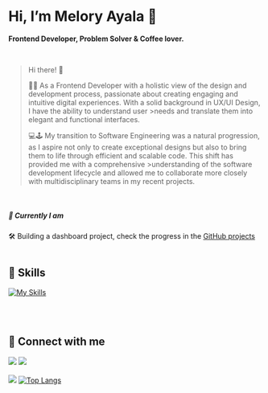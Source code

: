 # Hi, I’m Melory Ayala 👋

<p><b>Frontend Developer, Problem Solver & Coffee lover.</b></p>
<br>

>Hi there! 👋
>
>🌈🎨 As a Frontend Developer with a holistic view of the design and development process, passionate about creating engaging and intuitive digital experiences. With a solid background in UX/UI Design, I have the ability to understand user >needs and translate them into elegant and functional interfaces.
>
>💻🕹️ My transition to Software Engineering was a natural progression, as I aspire not only to create exceptional designs but also to bring them to life through efficient and scalable code. This shift has provided me with a comprehensive >understanding of the software development lifecycle and allowed me to collaborate more closely with multidisciplinary teams in my recent projects.
<br>
 
##### 🎯 Currently I am

🛠️ Building a dashboard project, check the progress in the [GitHub projects](https://github.com/users/meloryayala/projects/1/views/2)
<br><br>

## 🧠 Skills
  [![My Skills](https://skillicons.dev/icons?i=js,ts,react,nextjs,mongodb,tailwind,styledcomponents,jest,azure,git,html,css,figma)](https://skillicons.dev)
<!-- [![GitHub Streak](http://github-readme-streak-stats.herokuapp.com?user=meloryayala&border_radius=5)](https://git.io/streak-stats) --->
<br><br>

## 🔌 Connect with me

[<img src="https://img.shields.io/badge/Gmail-D14836?style=for-the-badge&logo=gmail&logoColor=white" />](mailto:melory.ayala@gamil.com)
[<img src="https://img.shields.io/badge/LinkedIn-0077B5?style=for-the-badge&logo=linkedin&logoColor=white" />](https://www.linkedin.com/in/melory-ayala/)
<br><br>
<img src="https://github-readme-stats.vercel.app/api?username=meloryayala&show_icons=true&theme=light" />
[![Top Langs](https://github-readme-stats.vercel.app/api/top-langs/?username=meloryayala&layout=compact)](https://github.com/meloryayala/github-readme-stats)
<!---
meloryayala/meloryayala is a ✨ special ✨ repository because its `README.md` (this file) appears on your GitHub profile.
You can click the Preview link to take a look at your changes.
- 👀 I’m interested in UX & Programming
- 💞️I’m currently learning JavaScrpt & React
- 📫 How to reach me: melory.ayala@gmail.com --->

